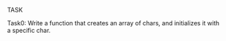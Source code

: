 TASK

Task0: 
Write a function that creates an array of chars, and initializes it with a specific char.
